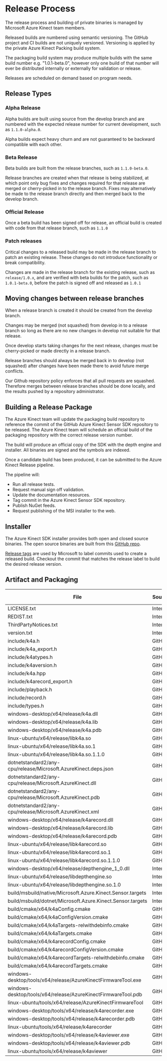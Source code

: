 # Release Process

The release process and building of private binaries is managed by Microsoft Azure Kinect team members.

Released builds are numbered using semantic versioning. The GitHub project and CI builds are not uniquely versioned. 
Versioning is applied by the private Azure Kinect Packing build system.

The packaging build system may produce multiple builds with the same build number e.g. "1.0.1-beta.0", however only 
one build of that number will ever be distributed internally or externally for validation or release.

Releases are scheduled on demand based on program needs.

## Release Types

### Alpha Release

Alpha builds are built using source from the develop branch and are numbered with the
expected release number for current development, such as ```1.1.0-alpha.0```.

Alpha builds expect heavy churn and are not guaranteed to be backward compatible with each other.

### Beta Release

Beta builds are built from the release branches, such as ```1.1.0-beta.0```.

Release branches are created when that release is being stabilized, at which point only bug fixes and changes 
required for that release are merged or cherry-picked in to the release branch. Fixes may alternatively be made 
to the release branch directly and then merged back to the develop branch.

### Official Release

Once a beta build has been signed off for release, an official build is created with code from that release branch,
such as ```1.1.0```

### Patch releases

Critical changes to a released build may be made in the release branch to patch an existing release. These
changes do not introduce functionality or break compatibility.

Changes are made in the release branch for the existing release, such as ```release/1.0.x```, and are verified with beta
builds for the patch, such as ```1.0.1-beta.0```, before the patch is signed off and released as ```1.0.1```

## Moving changes between release branches

When a release branch is created it should be created from the develop branch.

Changes may be merged (not squashed) from develop in to a release branch so long as there are no new
changes in develop not suitable for that release.

Once develop starts taking changes for the next release, changes must be cherry-picked or made
directly in a release branch.

Release branches should always be merged back in to develop (not squashed) after changes have been made
there to avoid future merge conflicts.

Our Github repository policy enforces that all pull requests are squashed. Therefore merges between
release branches should be done locally, and the results pushed by a repository administrator.

## Building a Release Package

The Azure Kinect team will update the packaging build repository to reference the commit of the GitHub
Azure Kinect Sensor SDK repository to be released.
The Azure Kinect team will schedule an official build of the packaging repository with the correct
release version number.

The build will produce an official copy of the SDK with the depth engine and installer. All binaries
are signed and the symbols are indexed.

Once a candidate build has been produced, it can be submitted to the Azure Kinect Release pipeline.

The pipeline will:

* Run all release tests.
* Request manual sign off validation.
* Update the documentation resources.
* Tag commit in the Azure Kinect Sensor SDK repository.
* Publish NuGet feeds.
* Request publishing of the MSI installer to the web.

## Installer

The Azure Kinect SDK installer provides both open and closed source binaries. The open source binaries are built from
this [GitHub repo](https://github.com/Microsoft/Azure-Kinect-Sensor-SDK).

[Release tags](https://github.com/Microsoft/Azure-Kinect-Sensor-SDK/releases) are used by Microsoft to label commits
used to create a released build. Checkout the commit that matches the release label to build the desired release version.

## Artifact and Packaging
 File              | Source             | MSI | NuGet | libk4a | libk4a-dev | libk4a-tools
------------------ | ------------------ | --- | ----- | ------ | ---------- | ------------
LICENSE.txt        | Internal | :white_check_mark: | :white_check_mark: | :white_check_mark: | :white_check_mark: | :white_check_mark:
REDIST.txt | Internal | :white_check_mark: | :white_check_mark: | :white_check_mark: | :white_check_mark: | :white_check_mark:
ThirdPartyNotices.txt | Internal | :white_check_mark: | :white_check_mark: | :white_check_mark: | :white_check_mark: | :white_check_mark:
version.txt | Internal | :white_check_mark: | :white_check_mark: | :white_check_mark: | :white_check_mark: | :white_check_mark:
include/k4a.h | GitHub | :white_check_mark: | :white_check_mark: |  | :white_check_mark: | 
include/k4a_export.h | GitHub | :white_check_mark: | :white_check_mark: |  | :white_check_mark: | 
include/k4atypes.h | GitHub | :white_check_mark: | :white_check_mark: |  | :white_check_mark: | 
include/k4aversion.h | GitHub | :white_check_mark: | :white_check_mark: |  | :white_check_mark: | 
include/k4a.hpp | GitHub | :white_check_mark: | :white_check_mark: |  | :white_check_mark: | 
include/k4arecord_export.h | GitHub | :white_check_mark: | :white_check_mark: |  | :white_check_mark: | 
include/playback.h | GitHub | :white_check_mark: | :white_check_mark: |  | :white_check_mark: | 
include/record.h | GitHub | :white_check_mark: | :white_check_mark: |  | :white_check_mark: | 
include/types.h | GitHub | :white_check_mark: | :white_check_mark: |  | :white_check_mark: | 
windows-desktop/x64/release/k4a.dll | GitHub | :white_check_mark: | :white_check_mark: |  |  | 
windows-desktop/x64/release/k4a.lib | GitHub | :white_check_mark: | :white_check_mark: |  |  | 
windows-desktop/x64/release/k4a.pdb | GitHub | :white_check_mark: | :white_check_mark: |  |  | 
linux-ubuntu/x64/release/libk4a.so | GitHub |  |  | :white_check_mark: |  | 
linux-ubuntu/x64/release/libk4a.so.1 | GitHub |  |  | :white_check_mark: |  | 
linux-ubuntu/x64/release/libk4a.so.1.1.0 | GitHub |  |  | :white_check_mark: |  | 
dotnetstandard2/any-cpu/release/Microsoft.AzureKinect.deps.json | GitHub | :white_check_mark: | :white_check_mark: |  |  | 
dotnetstandard2/any-cpu/release/Microsoft.AzureKinect.dll | GitHub | :white_check_mark: | :white_check_mark: |  |  | 
dotnetstandard2/any-cpu/release/Microsoft.AzureKinect.pdb | GitHub | :white_check_mark: | :white_check_mark: |  |  | 
dotnetstandard2/any-cpu/release/Microsoft.AzureKinect.xml | GitHub | :white_check_mark: | :white_check_mark: |  |  | 
windows-desktop/x64/release/k4arecord.dll | GitHub | :white_check_mark: | :white_check_mark: |  |  | 
windows-desktop/x64/release/k4arecord.lib | GitHub | :white_check_mark: | :white_check_mark: |  |  | 
windows-desktop/x64/release/k4arecord.pdb | GitHub | :white_check_mark: | :white_check_mark: |  |  | 
linux-ubuntu/x64/release/libk4arecord.so | GitHub |  |  | :white_check_mark: |  | 
linux-ubuntu/x64/release/libk4arecord.so.1 | GitHub |  |  | :white_check_mark: |  | 
linux-ubuntu/x64/release/libk4arecord.so.1.1.0 | GitHub |  |  | :white_check_mark: |  | 
windows-desktop/x64/release/depthengine_1_0.dll | Internal | :white_check_mark: | :white_check_mark: |  |  | 
linux-ubuntu/x64/release/libdepthengine.so | Internal |  |  | :white_check_mark: |  | 
linux-ubuntu/x64/release/libdepthengine.so.1.0 | Internal |  |  | :white_check_mark: |  | 
build/msbuild/native/Microsoft.Azure.Kinect.Sensor.targets | Internal | :white_check_mark: | :white_check_mark: |  |  | 
build/msbuild/dotnet/Microsoft.Azure.Kinect.Sensor.targets | Internal | :white_check_mark: | :white_check_mark: |  |  | 
build/cmake/x64/k4aConfig.cmake | GitHub | :white_check_mark: | :white_check_mark: |  | :white_check_mark: | 
build/cmake/x64/k4aConfigVersion.cmake | GitHub | :white_check_mark: | :white_check_mark: |  | :white_check_mark: | 
build/cmake/x64/k4aTargets-relwithdebinfo.cmake | GitHub | :white_check_mark: | :white_check_mark: |  | :white_check_mark: | 
build/cmake/x64/k4aTargets.cmake | GitHub | :white_check_mark: | :white_check_mark: |  | :white_check_mark: | 
build/cmake/x64/k4arecordConfig.cmake | GitHub | :white_check_mark: | :white_check_mark: |  | :white_check_mark: | 
build/cmake/x64/k4arecordConfigVersion.cmake | GitHub | :white_check_mark: | :white_check_mark: |  | :white_check_mark: | 
build/cmake/x64/k4arecordTargets-relwithdebinfo.cmake | GitHub | :white_check_mark: | :white_check_mark: |  | :white_check_mark: | 
build/cmake/x64/k4arecordTargets.cmake | GitHub | :white_check_mark: | :white_check_mark: |  | :white_check_mark: | 
windows-desktop/tools/x64/release/AzureKinectFirmwareTool.exe | GitHub | :white_check_mark: |  |  |  | 
windows-desktop/tools/x64/release/AzureKinectFirmwareTool.pdb | GitHub | :white_check_mark: |  |  |  | 
linux-ubuntu/tools/x64/release/AzureKinectFirmwareTool | GitHub |  |  |  |  | :white_check_mark:
windows-desktop/tools/x64/release/k4arecorder.exe | GitHub | :white_check_mark: |  |  |  | 
windows-desktop/tools/x64/release/k4arecorder.pdb | GitHub | :white_check_mark: |  |  |  | 
linux-ubuntu/tools/x64/release/k4arecorder | GitHub |  |  |  |  | :white_check_mark:
windows-desktop/tools/x64/release/k4aviewer.exe | GitHub | :white_check_mark: |  |  |  | 
windows-desktop/tools/x64/release/k4aviewer.pdb | GitHub | :white_check_mark: |  |  |  | 
linux-ubuntu/tools/x64/release/k4aviewer | GitHub |  |  |  |  | :white_check_mark:
